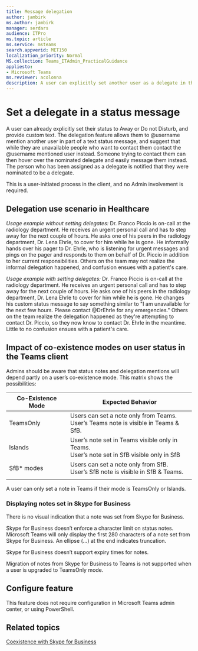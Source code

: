 ```yaml
---
title: Message delegation  
author: jambirk
ms.author: jambirk 
manager: serdars
audience: ITPro
ms.topic: article 
ms.service: msteams 
search.appverid: MET150
localization_priority: Normal
MS.collection: Teams_ITAdmin_PracticalGuidance
appliesto:
- Microsoft Teams
ms.reviewer: acolonna
description: A user can explicitly set another user as a delegate in their status message. 
---
```


# Set a delegate in a status message

A user can already explicitly set their status to Away or Do not Disturb, and provide custom text. The delegation feature allows them to @username mention another user in part of a text status message, and suggest that while they are unavailable people who want to contact them contact the @username mentioned user instead. Someone trying to contact them can then hover over the nominated delegate and easily message them instead.  The person who has been assigned as a delegate is notified that they were nominated to be a delegate.

This is a user-initiated process in the client, and no Admin involvement is required.

## Delegation use scenario in Healthcare

*Usage example without setting delegates:*  Dr. Franco Piccio is on-call at the radiology department. He receives an urgent personal call and has to step away for the next couple of hours. He asks one of his peers in the radiology department, Dr. Lena Ehrle, to cover for him while he is gone. He informally hands over his pager to Dr. Ehrle, who is listening for urgent messages and pings on the pager and responds to them on behalf of Dr. Piccio in addition to her current responsibilities. Others on the team may not realize the informal delegation happened, and confusion ensues with a patient's care.

*Usage example with setting delegates:* Dr. Franco Piccio is on-call at the radiology department. He receives an urgent personal call and has to step away for the next couple of hours. He asks one of his peers in the radiology department, Dr. Lena Ehrle to cover for him while he is gone. He changes his custom status message to say something similar to "I am unavailable for the next few hours. Please contact @DrEhrle for any emergencies."  Others on the team realize the delegation happened as they're attempting to contact Dr. Piccio, so they now know to contact Dr. Ehrle in the meantime. Little to no confusion ensues with a patient's care.

## Impact of co-existence modes on user status in the Teams client

Admins should be aware that status notes and delegation mentions will depend partly on a user’s co-existence mode. This matrix shows the possibilities:

|Co-Existence Mode | Expected Behavior|
|---|---|
|TeamsOnly |Users can set a note only from Teams. <br> User’s Teams note is visible in Teams & SfB. |
|Islands | User’s note set in Teams visible only in Teams. <br> User’s note set in SfB visible only in SfB |
|SfB* modes | Users can set a note only from SfB. <br> User’s SfB note is visible in SfB & Teams.  |
|||

A user can only set a note in Teams if their mode is TeamsOnly or Islands.  

### Displaying notes set in Skype for Business
  
There is no visual indication that a note was set from Skype for Business.

Skype for Business doesn’t enforce a character limit on status notes. Microsoft Teams will only display the first 280 characters of a note set from Skype for Business. An ellipse (…) at the end indicates truncation.
  
Skype for Business doesn’t support expiry times for notes.

Migration of notes from Skype for Business to Teams is not supported when a user is upgraded to TeamsOnly mode.

## Configure feature

This feature does not require configuration in Microsoft Teams admin center, or using PowerShell.

## Related topics

[Coexistence with Skype for Business](../coexistence-chat-calls-presence.md)
